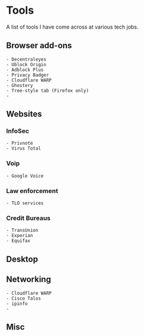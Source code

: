 # Tools
A list of tools I have come across at various tech jobs. 

## Browser add-ons
    - Decentraleyes
    - Ublock Origin
    - Adblock Plus
    - Privacy Badger
    - Cloudflare WARP
    - Ghostery
    - Tree-style tab (Firefox only)
    - 
## Websites

### InfoSec
    - Privnote
    - Virus Total

### Voip
    - Google Voice

### Law enforcement
    - TLO services

### Credit Bureaus
    - TransUnion
    - Experian
    - Equifax

## Desktop

## Networking
    - Cloudflare WARP
    - Cisco Talos
    - ipinfo
    - 

## Misc
    

